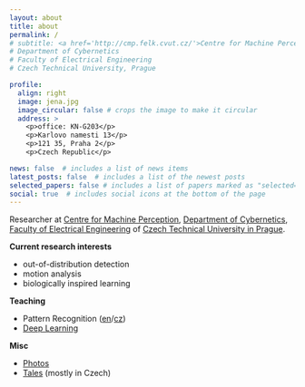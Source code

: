 ```yaml
---
layout: about
title: about
permalink: /
# subtitle: <a href='http://cmp.felk.cvut.cz/'>Centre for Machine Perception</a>
# Department of Cybernetics
# Faculty of Electrical Engineering
# Czech Technical University, Prague

profile:
  align: right
  image: jena.jpg
  image_circular: false # crops the image to make it circular
  address: >
    <p>office: KN-G203</p>
    <p>Karlovo namesti 13</p>
    <p>121 35, Praha 2</p>
    <p>Czech Republic</p>

news: false  # includes a list of news items
latest_posts: false  # includes a list of the newest posts
selected_papers: false # includes a list of papers marked as "selected={true}"
social: true  # includes social icons at the bottom of the page
---
```


Researcher at [Centre for Machine Perception](http://cmp.felk.cvut.cz/), [Department of Cybernetics](http://cyber.felk.cvut.cz/), [Faculty of Electrical Engineering](http://www.feld.cvut.cz/en/) of [Czech Technical University in Prague](http://www.cvut.cz/).

**Current research interests**
  * out-of-distribution detection
  * motion analysis
  * biologically inspired learning
  
**Teaching**
  * Pattern Recognition ([en](https://cw.fel.cvut.cz/wiki/courses/be5b33rpz/start)/[cz](https://cw.fel.cvut.cz/wiki/courses/b4b33rpz/start))
  * [Deep Learning](https://cw.fel.cvut.cz/wiki/courses/bev033dle/start)
  
**Misc**
  * [Photos](https://flickr.com/jenovo/albums)
  * [Tales](https://jenovo.wordpress.com/) (mostly in Czech)